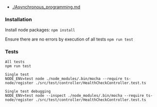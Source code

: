 - [./Asynchronous_programming.md](./Asynchronous_programming.md)


### Installation

Install node packages:
`npm install`

Ensure there are no errors by execution of all tests
`npm run test`


### Tests

```
All tests
npm run test

Single test
NODE_ENV=test node ./node_modules/.bin/mocha --require ts-node/register ./src/test/controller/HealthCheckController.test.ts

Single test debugging
NODE_ENV=test node --inspect ./node_modules/.bin/mocha --require ts-node/register ./src/test/controller/HealthCheckController.test.ts
```

